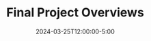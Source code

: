 ---
type: lecture
date: 2024-03-25T12:00:00-5:00
title: "Final Project Overviews"
tldr: "In class discussion on team projects"
thumbnail: /static_files/presentations/lec1.png
links: 
    - url: https://docs.google.com/presentation/u/0/d/1iFZeSiOVdTTK-UHhK7gO4O89EaZyizbEM_GpwEvGC50
      name: slides
---
